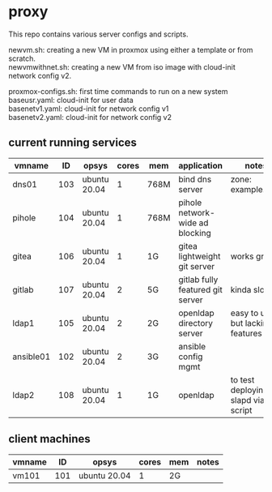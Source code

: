 # proxy
This repo contains various server configs and scripts.

newvm.sh: creating a new VM in proxmox using either a template or from scratch.  
newvmwithnet.sh: creating a new VM from iso image with cloud-init network config v2.

proxmox-configs.sh: first time commands to run on a new system  
baseusr.yaml: cloud-init for user data  
basenetv1.yaml: cloud-init for network config v1  
basenetv2.yaml: cloud-init for network config v2

## current running services

| vmname | ID | opsys | cores | mem | application | notes |
|---|---|---|---|---|---|---|
| dns01 | 103 | ubuntu 20.04 | 1 | 768M | bind dns server | zone: example.com |
| pihole | 104 | ubuntu 20.04 | 1 | 768M | pihole network-wide ad blocking |  |
| gitea | 106 | ubuntu 20.04 | 1 | 1G | gitea lightweight git server | works great |
| gitlab | 107 | ubuntu 20.04 | 2 | 5G | gitlab fully featured git server | kinda slow |
| ldap1 | 105 | ubuntu 20.04 | 2 | 2G | openldap directory server | easy to use but lacking in features |
| ansible01 | 102 | ubuntu 20.04 | 2 | 3G | ansible config mgmt |  |
| ldap2 | 108 | ubuntu 20.04 | 1 | 1G | openldap | to test deploying slapd via script |

## client machines

| vmname | ID | opsys | cores | mem | notes |
|---|---|---|---|---|---|
| vm101 | 101 | ubuntu 20.04 | 1 | 2G |  |
